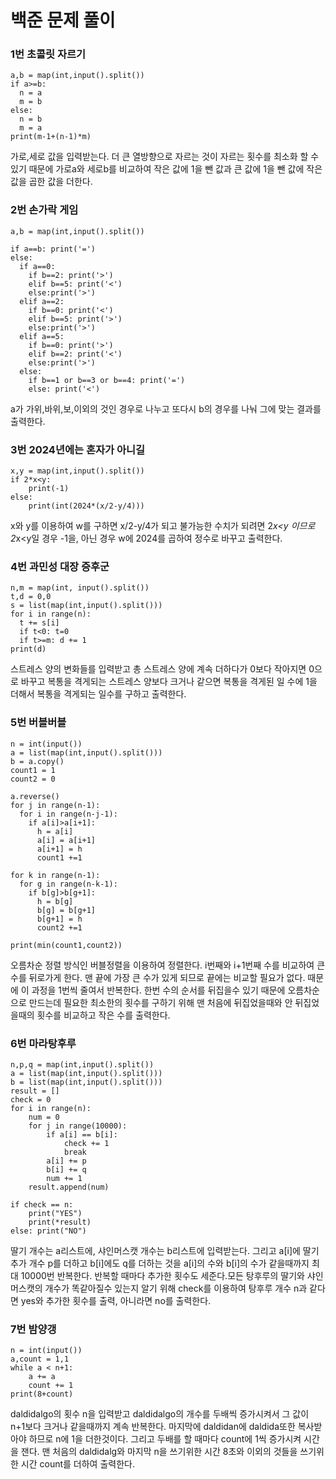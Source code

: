 # 백준 문제 풀이

### 1번 초콜릿 자르기
```
a,b = map(int,input().split())
if a>=b:
  n = a
  m = b
else:
  n = b
  m = a
print(m-1+(n-1)*m)
```
가로,세로 값을 입력받는다. 더 큰 열방향으로 자르는 것이 자르는 횟수를 최소화 할 수 있기 때문에 가로a와 세로b를 비교하여 작은 값에 1을 뺀 값과 큰 값에 1을 뺀 값에 작은 값을 곱한 값을 더한다.

### 2번 손가락 게임
```
a,b = map(int,input().split())

if a==b: print('=')
else:
  if a==0:
    if b==2: print('>')
    elif b==5: print('<')
    else:print('>')
  elif a==2:
    if b==0: print('<')
    elif b==5: print('>')
    else:print('>')
  elif a==5:
    if b==0: print('>')
    elif b==2: print('<')
    else:print('>')
  else:
    if b==1 or b==3 or b==4: print('=')
    else: print('<')
```
a가 가위,바위,보,이외의 것인 경우로 나누고 또다시 b의 경우를 나눠 그에 맞는 결과를 출력한다.

### 3번 2024년에는 혼자가 아니길
```
x,y = map(int,input().split())
if 2*x<y:
    print(-1)
else:
    print(int(2024*(x/2-y/4)))
```
x와 y를 이용하여 w를 구하면 x/2-y/4가 되고 불가능한 수치가 되려면 2*x<y 이므로 2*x<y일 경우 -1을, 아닌 경우 w에 2024를 곱하여 정수로 바꾸고 출력한다.

### 4번 과민성 대장 증후군
```
n,m = map(int, input().split())
t,d = 0,0
s = list(map(int,input().split()))
for i in range(n):
  t += s[i]
  if t<0: t=0
  if t>=m: d += 1
print(d)
```
스트레스 양의 변화들를 입력받고 총 스트레스 양에 계속 더하다가 0보다 작아지면 0으로 바꾸고 복통을 격게되는 스트레스 양보다 크거나 같으면 복통을 격게된 일 수에 1을 더해서 복통을 격게되는 일수를 구하고 출력한다.

### 5번 버블버블
```
n = int(input())
a = list(map(int,input().split()))
b = a.copy()
count1 = 1
count2 = 0

a.reverse()
for j in range(n-1):
  for i in range(n-j-1):
    if a[i]>a[i+1]:
      h = a[i]
      a[i] = a[i+1]
      a[i+1] = h
      count1 +=1

for k in range(n-1):
  for g in range(n-k-1):
    if b[g]>b[g+1]:
      h = b[g]
      b[g] = b[g+1]
      b[g+1] = h
      count2 +=1      

print(min(count1,count2)) 
```
오름차순 정렬 방식인 버블정렬을 이용하여 정렬한다. i번째와 i+1번째 수를 비교하여 큰 수를 뒤로가게 한다. 맨 끝에 가장 큰 수가 있게 되므로 끝에는 비교할 필요가 없다. 때문에 이 과정을 1번씩 줄여서 반복한다. 한번 수의 순서를 뒤집을수 있기 때문에 오름차순으로 만드는데 필요한 최소한의 횟수를 구하기 위해 맨 처음에 뒤집었을때와 안 뒤집었을때의 횟수를 비교하고 작은 수를 출력한다.

### 6번 마라탕후루
```
n,p,q = map(int,input().split())
a = list(map(int,input().split()))
b = list(map(int,input().split()))
result = []
check = 0
for i in range(n):
    num = 0
    for j in range(10000):
        if a[i] == b[i]:
            check += 1 
            break
        a[i] += p
        b[i] += q
        num += 1
    result.append(num)

if check == n:
    print("YES")
    print(*result)
else: print("NO")
```
딸기 개수는 a리스트에, 샤인머스캣 개수는 b리스트에 입력받는다. 그리고 a[i]에 딸기 추가 개수 p를 더하고 b[i]에도 q를 더하는 것을 a[i]의 수와 b[i]의 수가 같을때까지 최대 10000번 반복한다. 반복할 때마다 추가한 횟수도 세준다.모든 탕후루의 딸기와 샤인머스캣의 개수가 똑같아질수 있는지 알기 위해 check를 이용하여 탕후루 개수 n과 같다면 yes와 추가한 횟수를 출력, 아니라면 no를 출력한다.

### 7번 밤양갱
```
n = int(input())
a,count = 1,1
while a < n+1:
    a += a
    count += 1
print(8+count)
```
daldidalgo의 횟수 n을 입력받고 daldidalgo의 개수를 두배씩 증가시켜서 그 값이 n+1보다 크거나 같을때까지 계속 반복한다. 마지막에 daldidan에 daldida또한 복사받아야 하므로 n에 1을 더한것이다. 그리고 두배를 할 때마다 count에 1씩 증가시켜 시간을 잰다. 맨 처음의 daldidalg와 마지막 n을 쓰기위한 시간 8초와 이외의 것들을 쓰기위한 시간 count를 더하여 출력한다.
